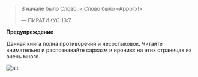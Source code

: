 > В начале было Слово, и Слово было «Аррргх!»
> 
> — ПИРАТИКУС 13:7

**Предупреждение**

Данная книга полна противоречий и несостыковок. Читайте
внимательно и распознавайте сарказм и иронию: на этих страницах
их очень много.


![alt](https://i.imgur.com/kXANqj0.png)